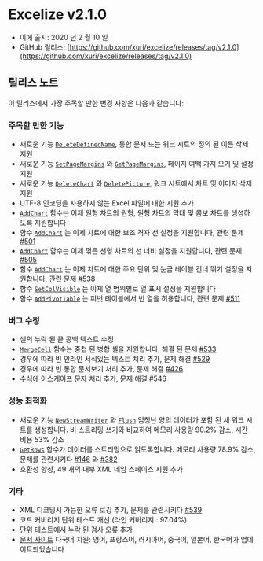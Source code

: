 # Excelize v2.1.0

* 이에 출시: 2020 년 2 월 10 일
* GitHub 릴리스: [https://github.com/xuri/excelize/releases/tag/v2.1.0](https://github.com/xuri/excelize/releases/tag/v2.1.0)

## 릴리스 노트

이 릴리스에서 가장 주목할 만한 변경 사항은 다음과 같습니다:

### 주목할 만한 기능

* 새로운 기능 [`DeleteDefinedName`](https://pkg.go.dev/github.com/360EntSecGroup-Skylar/excelize/v2@v2.1.0#File.DeleteDefinedName), 통합 문서 또는 워크 시트의 정의 된 이름 삭제 지원
* 새로운 기능 [`SetPageMargins`](https://pkg.go.dev/github.com/360EntSecGroup-Skylar/excelize/v2@v2.1.0#File.SetPageMargins) 와 [`GetPageMargins`](https://pkg.go.dev/github.com/360EntSecGroup-Skylar/excelize/v2@v2.1.0#File.GetPageMargins), 페이지 여백 가져 오기 및 설정 지원
* 새로운 기능 [`DeleteChart`](https://pkg.go.dev/github.com/360EntSecGroup-Skylar/excelize/v2@v2.1.0#File.DeleteChart) 와 [`DeletePicture`](https://pkg.go.dev/github.com/360EntSecGroup-Skylar/excelize/v2@v2.1.0#File.DeletePicture), 워크 시트에서 차트 및 이미지 삭제 지원
* UTF-8 인코딩을 사용하지 않는 Excel 파일에 대한 지원 추가
* [`AddChart`](https://pkg.go.dev/github.com/360EntSecGroup-Skylar/excelize/v2@v2.1.0#File.AddChart) 함수는 이제 원형 차트의 원형, 원형 차트의 막대 및 콤보 차트를 생성하도록 지원합니다
* 함수 [`AddChart`](https://pkg.go.dev/github.com/360EntSecGroup-Skylar/excelize/v2@v2.1.0#File.AddChart) 는 이제 차트에 대한 보조 격자 선 설정을 지원합니다, 관련 문제 [#501](https://github.com/xuri/excelize/issues/501)
* [`AddChart`](https://pkg.go.dev/github.com/360EntSecGroup-Skylar/excelize/v2@v2.1.0#File.AddChart) 함수는 이제 꺾은 선형 차트의 선 너비 설정을 지원합니다, 관련 문제 [#505](https://github.com/xuri/excelize/issues/505)
* 함수 [`AddChart`](https://pkg.go.dev/github.com/360EntSecGroup-Skylar/excelize/v2@v2.1.0#File.AddChart) 는 이제 차트에 대한 주요 단위 및 눈금 레이블 건너 뛰기 설정을 지원합니다, 관련 문제 [#538](https://github.com/xuri/excelize/issues/538)
* 함수 [`SetColVisible`](https://pkg.go.dev/github.com/360EntSecGroup-Skylar/excelize/v2@v2.1.0#File.SetColVisible) 는 이제 열 범위별로 열 표시 설정을 지원합니다
* 함수 [`AddPivotTable`](https://pkg.go.dev/github.com/360EntSecGroup-Skylar/excelize/v2@v2.1.0#File.AddPivotTable) 는 피벗 테이블에서 빈 열을 허용합니다, 관련 문제 [#511](https://github.com/xuri/excelize/issues/511)

### 버그 수정

* 셀의 누락 된 끝 공백 텍스트 수정
* [`MergeCell`](https://pkg.go.dev/github.com/360EntSecGroup-Skylar/excelize/v2@v2.1.0#File.MergeCell) 함수는 중첩 된 병합 셀을 지원합니다, 해결 된 문제 [#533](https://github.com/xuri/excelize/issues/533)
* 경우에 따라 빈 인라인 서식있는 텍스트 처리 추가, 문제 해결 [#529](https://github.com/xuri/excelize/issues/529)
* 경우에 따라 빈 통합 문서보기 처리 추가, 문제 해결 [#426](https://github.com/xuri/excelize/issues/426)
* 수식에 이스케이프 문자 처리 추가, 문제 해결 [#546](https://github.com/xuri/excelize/issues/546)

### 성능 최적화

* 새로운 기능 [`NewStreamWriter`](https://pkg.go.dev/github.com/360EntSecGroup-Skylar/excelize/v2@v2.1.0#File.NewStreamWriter) 와 [`Flush`](https://pkg.go.dev/github.com/360EntSecGroup-Skylar/excelize/v2@v2.1.0#StreamWriter.Flush) 엄청난 양의 데이터가 포함 된 새 워크 시트를 생성합니다. 비 스트리밍 쓰기와 비교하여 메모리 사용량 90.2% 감소, 시간 비용 53% 감소
* [`GetRows`](https://pkg.go.dev/github.com/360EntSecGroup-Skylar/excelize/v2@v2.1.0#File.GetRows) 함수가 데이터를 스트리밍으로 읽도록합니다. 메모리 사용량 78.9% 감소, 문제를 관련시키다 [#146](https://github.com/xuri/excelize/issues/146) 와 [#382](https://github.com/xuri/excelize/issues/382)
* 호환성 향상, 49 개의 내부 XML 네임 스페이스 지원 추가

### 기타

* XML 디코딩시 가능한 오류 로깅 추가, 문제를 관련시키다 [#539](https://github.com/xuri/excelize/issues/539)
* 코드 커버리지 단위 테스트 개선 (라인 커버리지 : 97.04%)
* 단위 테스트에서 누락 된 검사 오류 추가
* [문서 사이트](https://xuri.me/excelize) 다국어 지원: 영어, 프랑스어, 러시아어, 중국어, 일본어, 한국어가 업데이트되었습니다
